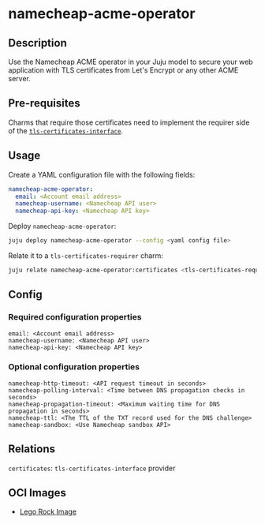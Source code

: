 # namecheap-acme-operator

## Description

Use the Namecheap ACME operator in your Juju model to secure your web application with 
TLS certificates from Let's Encrypt or any other ACME server.

## Pre-requisites

Charms that require those certificates need to implement the requirer side of the [`tls-certificates-interface`](https://github.com/canonical/tls-certificates-interface).

## Usage

Create a YAML configuration file with the following fields:

```yaml
namecheap-acme-operator:
  email: <Account email address>
  namecheap-username: <Namecheap API user>
  namecheap-api-key: <Namecheap API key>
```

Deploy `namecheap-acme-operator`:

```bash
juju deploy namecheap-acme-operator --config <yaml config file>
```

Relate it to a `tls-certificates-requirer` charm:

```bash
juju relate namecheap-acme-operator:certificates <tls-certificates-requirer>
```

## Config

### Required configuration properties
```
email: <Account email address>
namecheap-username: <Namecheap API user>
namecheap-api-key: <Namecheap API key>
```

### Optional configuration properties
```
namecheap-http-timeout: <API request timeout in seconds>
namecheap-polling-interval: <Time between DNS propagation checks in seconds>
namecheap-propagation-timeout: <Maximum waiting time for DNS propagation in seconds>
namecheap-ttl: <The TTL of the TXT record used for the DNS challenge>
namecheap-sandbox: <Use Namecheap sandbox API>
```

## Relations

`certificates`: `tls-certificates-interface` provider

## OCI Images
-  [Lego Rock Image](https://github.com/canonical/lego-rock)
